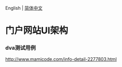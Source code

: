 English | [简体中文](./README.zh-CN.md)

# 门户网站UI架构

### dva测试用例
http://www.mamicode.com/info-detail-2277803.html
